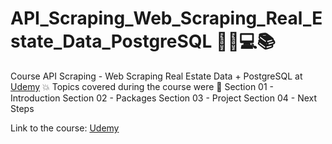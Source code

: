 # API_Scraping_Web_Scraping_Real_Estate_Data_PostgreSQL   🧑‍💻💻📚
Course API Scraping - Web Scraping Real Estate Data + PostgreSQL at [Udemy](https://www.udemy.com/course/api-scraping-web-scraping-real-estate-data-postgresql/)
💥 Topics covered during the course were 🚀
Section 01 - Introduction
Section 02 - Packages
Section 03 - Project
Section 04 - Next Steps

Link to the course: [Udemy](https://www.udemy.com/course/api-scraping-web-scraping-real-estate-data-postgresql/)
